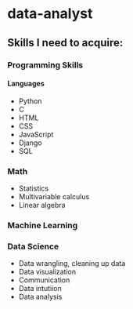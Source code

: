 # data-analyst

## Skills I need to acquire:

### Programming Skills
#### Languages
* Python
* C
* HTML
* CSS 
* JavaScript
* Django
* SQL

### Math
* Statistics
* Multivariable calculus
* Linear algebra

### Machine Learning

### Data Science
* Data wrangling, cleaning up data
* Data visualization
* Communication
* Data intutiion
* Data analysis
